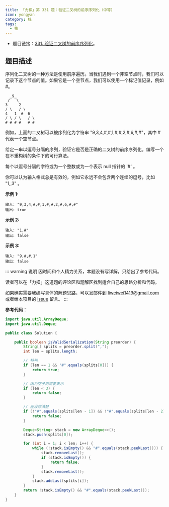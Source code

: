 ```yaml
---
title: 「力扣」第 331 题：验证二叉树的前序序列化（中等）
icon: yongyan
category: 栈
tags:
  - 栈
---
```


- 题目链接：[331. 验证二叉树的前序序列化](https://leetcode-cn.com/problems/verify-preorder-serialization-of-a-binary-tree/)。

## 题目描述

序列化二叉树的一种方法是使用前序遍历。当我们遇到一个非空节点时，我们可以记录下这个节点的值。如果它是一个空节点，我们可以使用一个标记值记录，例如 #。

```
  _9_
 /   \
3     2
/ \   / \
4   1  #  6
/ \ / \   / \
# # # #   # #
```

例如，上面的二叉树可以被序列化为字符串 "9,3,4,#,#,1,#,#,2,#,6,#,#"，其中 # 代表一个空节点。

给定一串以逗号分隔的序列，验证它是否是正确的二叉树的前序序列化。编写一个在不重构树的条件下的可行算法。

每个以逗号分隔的字符或为一个整数或为一个表示 null 指针的 '#' 。

你可以认为输入格式总是有效的，例如它永远不会包含两个连续的逗号，比如 "1,,3" 。

**示例 1:**

```
输入: "9,3,4,#,#,1,#,#,2,#,6,#,#"
输出: true
```

**示例 2:**

```
输入: "1,#"
输出: false
```

**示例 3:**

```
输入: "9,#,#,1"
输出: false
```

::: warning 说明
因时间和个人精力关系，本题没有写详解，只给出了参考代码。

读者可以在「力扣」这道题的评论区和题解区找到适合自己的思路分析和代码。

如果确实需要我编写具体的解题思路，可以发邮件到 liweiwei1419@gmail.com 或者给本项目的 [issue](https://github.com/liweiwei1419/liweiwei1419.github.io/issues) 留言。
:::

**参考代码**：

```java
import java.util.ArrayDeque;
import java.util.Deque;

public class Solution {

    public boolean isValidSerialization(String preorder) {
        String[] splits = preorder.split(",");
        int len = splits.length;

        // 特判
        if (len == 1 && "#".equals(splits[0])) {
            return true;
        }

        // 因为空子树需要表示
        if (len < 3) {
            return false;
        }

        // 还没想清楚
        if (!"#".equals(splits[len - 1]) && !"#".equals(splits[len - 2])) {
            return false;
        }

        Deque<String> stack = new ArrayDeque<>();
        stack.push(splits[0]);

        for (int i = 1; i < len; i++) {
            while (!stack.isEmpty() && "#".equals(stack.peekLast())) {
                stack.removeLast();
                if (stack.isEmpty()) {
                    return false;
                }
                stack.removeLast();
            }
            stack.addLast(splits[i]);
        }
        return !stack.isEmpty() && "#".equals(stack.peekLast());
    }
}
```
